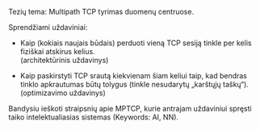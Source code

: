 Tezių tema: Multipath TCP tyrimas duomenų centruose.

Sprendžiami uždaviniai:

* Kaip (kokiais naujais būdais) perduoti vieną TCP sesiją tinkle per kelis fiziškai atskirus kelius.  
  (architektūrinis uždavinys)
  
* Kaip paskirstyti TCP srautą kiekvienam šiam keliui taip, kad bendras tinklo apkrautumas būtų tolygus (tinkle nesudarytų „karštųjų taškų“).  
  (optimizavimo uždavinys)

Bandysiu ieškoti straipsnių apie MPTCP, kurie antrajam uždaviniui spręsti taiko intelektualiasias sistemas (Keywords: AI, NN).
